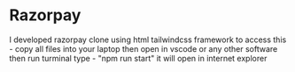 # Razorpay
I developed razorpay clone using html tailwindcss framework
to access this -
copy all files into your laptop 
then open in vscode or any other software
then run turminal 
type - "npm run start"
it will open in internet explorer
